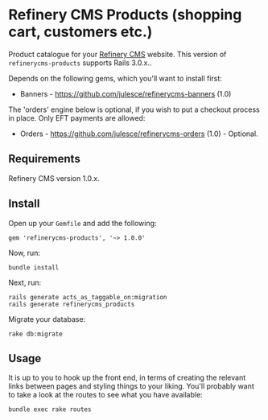 # Refinery CMS Products (shopping cart, customers etc.)

Product catalogue for your [Refinery CMS](http://refinerycms.com) website. This version of `refinerycms-products` supports Rails 3.0.x..

Depends on the following gems, which you'll want to install first:

+ Banners - https://github.com/julesce/refinerycms-banners (1.0)

The 'orders' engine below is optional, if you wish to put a checkout process in place. Only EFT payments are allowed:

+ Orders - https://github.com/julesce/refinerycms-orders (1.0) - Optional.

## Requirements

Refinery CMS version 1.0.x.

## Install

Open up your ``Gemfile`` and add the following:

    gem 'refinerycms-products', '~> 1.0.0'

Now, run:

    bundle install

Next, run:

    rails generate acts_as_taggable_on:migration
    rails generate refinerycms_products

Migrate your database:

    rake db:migrate

## Usage

It is up to you to hook up the front end, in terms of creating the relevant links between pages and styling things to your liking. You'll probably want to take a look at the routes to see what you have available:

    bundle exec rake routes